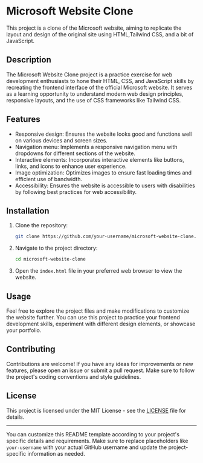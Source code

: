 # Microsoft Website Clone

This project is a clone of the Microsoft website, aiming to replicate the layout and design of the original site using HTML,Tailwind CSS, and a bit of JavaScript.

## Description

The Microsoft Website Clone project is a practice exercise for web development enthusiasts to hone their HTML, CSS, and JavaScript skills by recreating the frontend interface of the official Microsoft website. It serves as a learning opportunity to understand modern web design principles, responsive layouts, and the use of CSS frameworks like Tailwind CSS.

## Features

- Responsive design: Ensures the website looks good and functions well on various devices and screen sizes.
- Navigation menu: Implements a responsive navigation menu with dropdowns for different sections of the website.
- Interactive elements: Incorporates interactive elements like buttons, links, and icons to enhance user experience.
- Image optimization: Optimizes images to ensure fast loading times and efficient use of bandwidth.
- Accessibility: Ensures the website is accessible to users with disabilities by following best practices for web accessibility.

## Installation

1. Clone the repository:

   ```bash
   git clone https://github.com/your-username/microsoft-website-clone.git
   ```

2. Navigate to the project directory:

   ```bash
   cd microsoft-website-clone
   ```

3. Open the `index.html` file in your preferred web browser to view the website.

## Usage

Feel free to explore the project files and make modifications to customize the website further. You can use this project to practice your frontend development skills, experiment with different design elements, or showcase your portfolio.

## Contributing

Contributions are welcome! If you have any ideas for improvements or new features, please open an issue or submit a pull request. Make sure to follow the project's coding conventions and style guidelines.

## License

This project is licensed under the MIT License - see the [LICENSE](LICENSE) file for details.

---

You can customize this README template according to your project's specific details and requirements. Make sure to replace placeholders like `your-username` with your actual GitHub username and update the project-specific information as needed.
